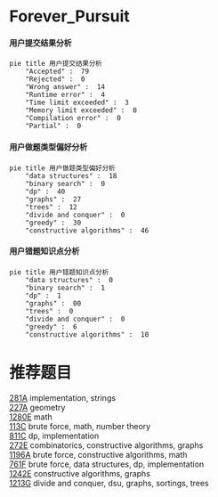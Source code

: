 # Forever_Pursuit

<!-- tabs:start -->



#### **用户提交结果分析**

```mermaid
pie title 用户提交结果分析
    "Accepted" :  79
    "Rejected" :  0
    "Wrong answer" :  14
    "Runtime error" :  4
    "Time limit exceeded" :  3
    "Memory limit exceeded" :  0
    "Compilation error" :  0
    "Partial" :  0
```

#### **用户做题类型偏好分析**

```mermaid
pie title 用户做题类型偏好分析
    "data structures" :  18
    "binary search" :  0
    "dp" :  40
    "graphs" :  27
    "trees" :  12
    "divide and conquer" :  0
    "greedy" :  30
    "constructive algorithms" :  46
```
#### **用户错题知识点分析**

```mermaid
pie title 用户错题知识点分析
    "data structures" :  0
    "binary search" :  1
    "dp" :  1
    "graphs" :  00
    "trees" :  0
    "divide and conquer" :  0
    "greedy" :  6
    "constructive algorithms" :  10
```



<!-- tabs:end -->
# 推荐题目
[281A](https://codeforces.com/contest/281/problem/A)		implementation,
                        strings		  
[227A](https://codeforces.com/contest/227/problem/A)		geometry		  
[1280E](https://codeforces.com/contest/1280/problem/E)		math		  
[113C](https://codeforces.com/contest/113/problem/C)		brute force,
                        math,
                        number theory		  
[811C](https://codeforces.com/contest/811/problem/C)		dp,
                        implementation		  
[272E](https://codeforces.com/contest/272/problem/E)		combinatorics,
                        constructive algorithms,
                        graphs		  
[1196A](https://codeforces.com/contest/1196/problem/A)		brute force,
                        constructive algorithms,
                        math		  
[761F](https://codeforces.com/contest/761/problem/F)		brute force,
                        data structures,
                        dp,
                        implementation		  
[1242E](https://codeforces.com/contest/1242/problem/E)		constructive algorithms,
                        graphs		  
[1213G](https://codeforces.com/contest/1213/problem/G)		divide and conquer,
                        dsu,
                        graphs,
                        sortings,
                        trees		  
